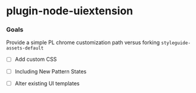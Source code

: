 # plugin-node-uiextension

### Goals

Provide a simple PL chrome customization path versus forking `styleguide-assets-default`

- [ ]  Add custom CSS
 - [ ] Including New Pattern States
- [ ] Alter existing UI templates
 
